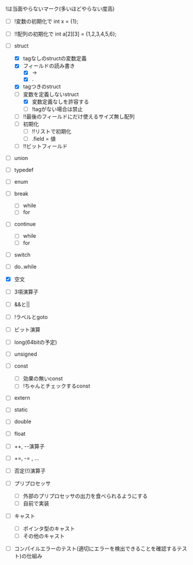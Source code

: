 !は当面やらないマーク(多いほどやらない度高)

* [ ] !変数の初期化で int x = {1};
* [ ] !!配列の初期化で int a[2][3] = {1,2,3,4,5,6};
* [ ] struct
    * [x] tagなしのstructの変数定義
    * [x] フィールドの読み書き
        * [x] ->
        * [x] .
    * [x] tagつきのstruct
    * [ ] 変数を定義しないstruct
        * [x] 変数定義なしを許容する
        * [ ] !tagがない場合は禁止
    * [ ] !!最後のフィールドにだけ使えるサイズ無し配列
    * [ ] 初期化
        * [ ] !!リストで初期化
        * [ ] .field = 値
    * [ ] !!ビットフィールド
* [ ] union
* [ ] typedef
* [ ] enum
* [ ] break
    * [ ] while
    * [ ] for
* [ ] continue
    * [ ] while
    * [ ] for
* [ ] switch
* [ ] do..while
* [x] 空文
* [ ] 3項演算子
* [ ] &&と||
* [ ] !ラベルとgoto
* [ ] ビット演算
* [ ] long(64bitの予定)
* [ ] unsigned
* [ ] const
    * [ ] 効果の無いconst
    * [ ] !ちゃんとチェックするconst
* [ ] extern
* [ ] static
* [ ] double
* [ ] float
* [ ] ++, --演算子
* [ ] +=, -= , ...
* [ ] 否定(!)演算子
* [ ] プリプロセッサ
    * [ ] 外部のプリプロセッサの出力を食べられるようにする
    * [ ] 自前で実装
* [ ] キャスト
    * [ ] ポインタ型のキャスト
    * [ ] その他のキャスト
* [ ] コンパイルエラーのテスト(適切にエラーを検出できることを確認するテスト)の仕組み

